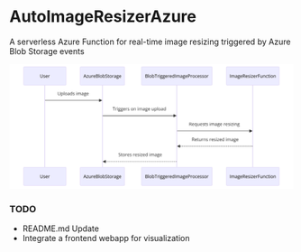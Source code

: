 # AutoImageResizerAzure
A serverless Azure Function for real-time image resizing triggered by Azure Blob Storage events

![BlobTriggeredImageProcessor Sequence Diagram](UML-Diagram.png)


### TODO
- README.md Update
- Integrate a frontend webapp for visualization